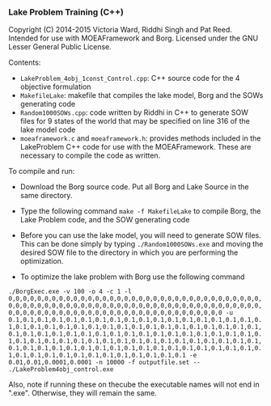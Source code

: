 ### Lake Problem Training (C++)

Copyright (C) 2014-2015 Victoria Ward, Riddhi Singh and Pat Reed. Intended for use with MOEAFramework and Borg. Licensed under the GNU Lesser General Public License.

Contents: 
* `LakeProblem_4obj_1const_Control.cpp`: C++ source code for the 4 objective formulation
* `MakefileLake`: makefile that compiles the lake model, Borg and the SOWs generating code
* `Random1000SOWs.cpp`: code written by Riddhi in C++ to generate SOW files for 9 states of the world
that may be specified on line 316 of the lake model code
* `moeaframework.c` and `moeaframework.h`: provides methods included in the LakeProblem C++ code for use with the MOEAFramework. 
These are necessary to compile the code as written. 

To compile and run:


* Download the Borg source code. Put all Borg and Lake Source in the same directory.

* Type the following command `make -f MakefileLake` to compile Borg, the Lake Problem code, and the SOW generating code 

* Before you can use the lake model, you will need to generate SOW files.  This can be done simply by typing
`./Random1000SOWs.exe` and moving the desired SOW file to the directory in which you are performing the optimization.

* To optimize the lake problem with Borg use the following command

`./BorgExec.exe -v 100 -o 4 -c 1 -l 0,0,0,0,0,0,0,0,0,0,0,0,0,0,0,0,0,0,0,0,0,0,0,0,0,0,0,0,0,0,0,0,0,0,0,0,0,0,0,0,0,0,0,0,0,0,0,0,0,0,0,0,0,0,0,0,0,0,0,0,0,0,0,0,0,0,0,0,0,0,0,0,0,0,0,0,0,0,0,0,0,0,0,0,0,0,0,0,0,0,0,0,0,0,0,0,0,0,0,0 -u 0.1,0.1,0.1,0.1,0.1,0.1,0.1,0.1,0.1,0.1,0.1,0.1,0.1,0.1,0.1,0.1,0.1,0.1,0.1,0.1,0.1,0.1,0.1,0.1,0.1,0.1,0.1,0.1,0.1,0.1,0.1,0.1,0.1,0.1,0.1,0.1,0.1,0.1,0.1,0.1,0.1,0.1,0.1,0.1,0.1,0.1,0.1,0.1,0.1,0.1,0.1,0.1,0.1,0.1,0.1,0.1,0.1,0.1,0.1,0.1,0.1,0.1,0.1,0.1,0.1,0.1,0.1,0.1,0.1,0.1,0.1,0.1,0.1,0.1,0.1,0.1,0.1,0.1,0.1,0.1,0.1,0.1,0.1,0.1,0.1,0.1,0.1,0.1,0.1,0.1,0.1,0.1,0.1,0.1,0.1,0.1,0.1,0.1,0.1,0.1 -e 0.01,0.01,0.0001,0.0001 -n 10000 -f outputfile.set -- ./LakeProblem4obj_control.exe`

Also, note if running these on thecube the executable names will not end in ".exe".  Otherwise, they will remain the same. 



